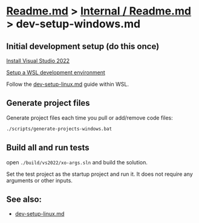 # [Readme.md](../../Readme.md) > [Internal / Readme.md](../Readme.md) > dev-setup-windows.md

## Initial development setup (do this once)

[Install Visual Studio 2022](https://visualstudio.microsoft.com/vs/)

[Setup a WSL development environment](https://learn.microsoft.com/en-us/windows/wsl/setup/environment)

Follow the [dev-setup-linux.md](./dev-setup-linux.md) guide within WSL.

## Generate project files

Generate project files each time you pull or add/remove code files:

```sh
./scripts/generate-projects-windows.bat
```

## Build all and run tests

open `./build/vs2022/xo-args.sln` and build the solution.

Set the test project as the startup project and run it. It does not require
any arguments or other inputs.

## See also:

* [dev-setup-linux.md](./dev-setup-linux.md)
